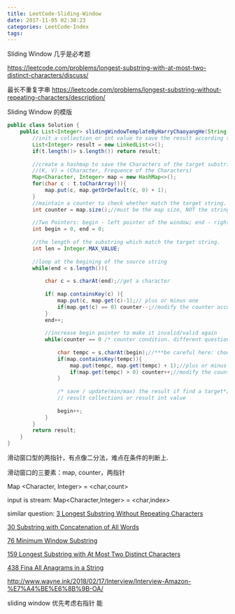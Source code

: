 ```yaml
---
title: LeetCode-Sliding-Window
date: 2017-11-05 02:38:23
categories: LeetCode-Index
tags:
---
```


Sliding Window 几乎是必考题

https://leetcode.com/problems/longest-substring-with-at-most-two-distinct-characters/discuss/

最长不重复字串
https://leetcode.com/problems/longest-substring-without-repeating-characters/description/

Sliding Window 的模版

```java
public class Solution {
    public List<Integer> slidingWindowTemplateByHarryChaoyangHe(String s, String t) {
        //init a collection or int value to save the result according the question.
        List<Integer> result = new LinkedList<>();
        if(t.length()> s.length()) return result;
        
        //create a hashmap to save the Characters of the target substring.
        //(K, V) = (Character, Frequence of the Characters)
        Map<Character, Integer> map = new HashMap<>();
        for(char c : t.toCharArray()){
            map.put(c, map.getOrDefault(c, 0) + 1);
        }
        //maintain a counter to check whether match the target string.
        int counter = map.size();//must be the map size, NOT the string size because the char may be duplicate.
        
        //Two Pointers: begin - left pointer of the window; end - right pointer of the window
        int begin = 0, end = 0;
        
        //the length of the substring which match the target string.
        int len = Integer.MAX_VALUE; 
        
        //loop at the begining of the source string
        while(end < s.length()){
            
            char c = s.charAt(end);//get a character
            
            if( map.containsKey(c) ){
                map.put(c, map.get(c)-1);// plus or minus one
                if(map.get(c) == 0) counter--;//modify the counter according the requirement(different condition).
            }
            end++;
            
            //increase begin pointer to make it invalid/valid again
            while(counter == 0 /* counter condition. different question may have different condition */){
                
                char tempc = s.charAt(begin);//***be careful here: choose the char at begin pointer, NOT the end pointer
                if(map.containsKey(tempc)){
                    map.put(tempc, map.get(tempc) + 1);//plus or minus one
                    if(map.get(tempc) > 0) counter++;//modify the counter according the requirement(different condition).
                }
                
                /* save / update(min/max) the result if find a target*/
                // result collections or result int value
                
                begin++;
            }
        }
        return result;
    }
}
```
滑动窗口型的两指针，有点像二分法，难点在条件的判断上.

滑动窗口的三要素：map, counter，两指针


Map <Character, Integer>  = <char,count>

input is stream:
Map&lt;Character,Integer> = &lt;char,index&gt;



similar question:
[3 Longest Substring Without Repeating Characters](https://leetcode.com/problems/longest-substring-without-repeating-characters/)

[30 Substring with Concatenation of All Words](https://leetcode.com/problems/substring-with-concatenation-of-all-words/)

[76 Minimum Window Substring](https://leetcode.com/problems/minimum-window-substring/)

[159 Longest Substring with At Most Two Distinct Characters](https://leetcode.com/problems/longest-substring-with-at-most-two-distinct-characters/)

[438 Fina All Anagrams in a String](https://leetcode.com/problems/find-all-anagrams-in-a-string/)

http://www.wayne.ink/2018/02/17/Interview/Interview-Amazon-%E7%A4%BE%E6%8B%9B-OA/

sliding window 优先考虑右指针 能 
